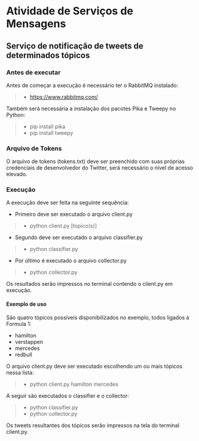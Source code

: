 # Atividade de Serviços de Mensagens

## Serviço de notificação de tweets de determinados tópicos

### Antes de executar
Antes de começar a execução é necessário ter o RabbitMQ instalado:
> - <https://www.rabbitmq.com/>

Também será necessária a instalação dos pacotes Pika e Tweepy no Python:
> - pip install pika
> - pip install tweepy

### Arquivo de Tokens
O arquivo de tokens (tokens.txt) deve ser preenchido com suas próprias credenciais de desenvolvedor do Twitter, será necessário o nível de acesso elevado.

### Execução
A execução deve ser feita na seguinte sequência:

- Primeiro deve ser executado o arquivo client.py

> - python client.py [topico(s)]

- Segundo deve ser executado o arquivo classifier.py

> - python classifier.py

- Por último é executado o arquivo collector.py

> - python collector.py

Os resultados serão impressos no terminal contendo o client.py em execução.


#### Exemplo de uso
São quatro tópicos possíveis disponibilizados no exemplo, todos ligados à Formula 1:

- hamilton
- verstappen
- mercedes
- redbull

O arquivo client.py deve ser executado escolhendo um ou mais tópicos nessa lista:

> - python client.py hamilton mercedes

A seguir são executados o classifier e o collector:

> - python classifier.py
> - python collector.py

Os tweets resultantes dos tópicos serão impressos na tela do terminal client.py.
